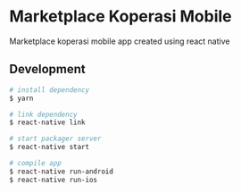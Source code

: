# Marketplace Koperasi Mobile

Marketplace koperasi mobile app created using react native

## Development

```bash
# install dependency
$ yarn

# link dependency
$ react-native link

# start packager server
$ react-native start

# compile app
$ react-native run-android
$ react-native run-ios
``` 
